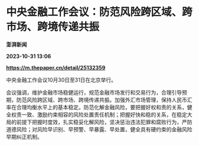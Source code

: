 # 中央金融工作会议：防范风险跨区域、跨市场、跨境传递共振
**澎湃新闻**

**2023-10-31 13:06**

**https://m.thepaper.cn/detail/25132359**

中央金融工作会议10月30日至31日在北京举行。

会议强调，维护金融市场稳健运行，规范金融市场发行和交易行为，合理引导预期，防范风险跨区域、跨市场、跨境传递共振。加强外汇市场管理，保持人民币汇率在合理均衡水平上的基本稳定。防范化解金融风险，要把握好权和责的关系，健全权责一致、激励约束相容的风险处置责任机制；把握好快和稳的关系，在稳定大局的前提下把握时度效，扎实稳妥化解风险，坚决惩治违法犯罪和腐败行为，严防道德风险；对风险早识别、早预警、早暴露、早处置，健全具有硬约束的金融风险早期纠正机制。